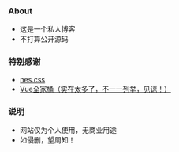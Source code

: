 ### About

- 这是一个私人博客
- 不打算公开源码

### 特别感谢
- [nes.css](https://nostalgic-css.github.io/NES.css/)
- [Vue全家桶（实在太多了，不一一列举，见谅！）](https://github.com/vuejs)

### 说明
- 网站仅为个人使用，无商业用途
- 如侵删，望周知！
